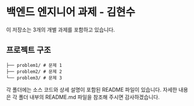 # 백엔드 엔지니어 과제 - 김현수

이 저장소는 3개의 개별 과제를 포함하고 있습니다.

## 프로젝트 구조
```
├── problem1/ # 문제 1
├── problem2/ # 문제 2
└── problem3/ # 문제 3
```
각 폴더에는 소스 코드와 상세 설명이 포함된 README 파일이 있습니다.
자세한 내용은 각 폴더 내부의 README.md 파일을 참조해 주시면 감사하겠습니다.

